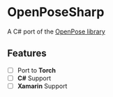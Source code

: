 # OpenPoseSharp
A C# port of the [OpenPose library](https://github.com/CMU-Perceptual-Computing-Lab/openpose)

## Features
- [ ] Port to **Torch**
- [ ] **C#** Support
- [ ] **Xamarin** Support
